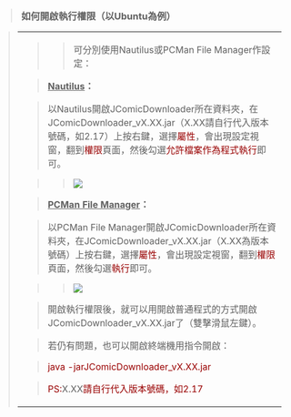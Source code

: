 <h3>
<blockquote><span dir='ltr'>如何開啟執行權限（以Ubuntu為例）</span></h3>
<div>
<div>
<blockquote><table cellspacing='0'>
<blockquote><tbody>
<blockquote><tr>
<blockquote><td>
<blockquote><div dir='ltr'>
<blockquote>可分別使用Nautilus或PCMan File Manager作設定：<br>
<div>
<blockquote></div>
</blockquote><div>
<blockquote></div>
</blockquote><div>
<blockquote><b><u>Nautilus</u>：</b></div>
</blockquote><div>
<blockquote></div>
</blockquote><div>
<blockquote>以Nautilus開啟JComicDownloader所在資料夾，在JComicDownloader_vX.XX.jar（X.XX請自行代入版本號碼，如2.17）上按右鍵，選擇<font color='#990000'>屬性</font>，會出現設定視窗，翻到<font color='#990000'>權限</font>頁面，然後勾選<font color='#990000'>允許檔案作為程式執行</font>即可。</div>
</blockquote><div>
<blockquote><div>
<blockquote><a href='https://sites.google.com/site/jcomicdownloader/step-by-step/how-to-open-the-permission-on-ubuntu/JComicDownloader_v2.17.jar%20%E5%B1%AC%E6%80%A7_004.png?attredirects=0'><img src='https://sites.google.com/site/jcomicdownloader/_/rsrc/1326454579465/step-by-step/how-to-open-the-permission-on-ubuntu/JComicDownloader_v2.17.jar%20%E5%B1%AC%E6%80%A7_004.png' border='0' /></a></div>
</blockquote></blockquote></div>
<div>
<blockquote></div>
</blockquote><div>
<blockquote></div>
</blockquote><div>
<blockquote><b><u>PCMan File Manager</u>：</b></div>
</blockquote><div>
<blockquote></div>
</blockquote><div>
<blockquote>以PCMan File Manager開啟JComicDownloader所在資料夾，在JComicDownloader_vX.XX.jar（X.XX為版本號碼）上按右鍵，選擇<font color='#990000'>屬性</font>，會出現設定視窗，翻到<font color='#990000'>權限</font>頁面，然後勾選<font color='#990000'>執行</font>即可。</div>
</blockquote><div>
<blockquote><div>
<blockquote><a href='https://sites.google.com/site/jcomicdownloader/step-by-step/how-to-open-the-permission-on-ubuntu/%E6%AA%94%E6%A1%88%E5%B1%AC%E6%80%A7_005.png?attredirects=0'><img src='https://sites.google.com/site/jcomicdownloader/_/rsrc/1326454791621/step-by-step/how-to-open-the-permission-on-ubuntu/%E6%AA%94%E6%A1%88%E5%B1%AC%E6%80%A7_005.png' border='0' /></a></div>
</blockquote></blockquote></div>
<div>
<blockquote></div>
</blockquote><div>
<blockquote></div>
</blockquote><div>
<blockquote>開啟執行權限後，就可以用開啟普通程式的方式開啟JComicDownloader_vX.XX.jar了（雙擊滑鼠左鍵）。</div>
</blockquote><div>
<blockquote></div>
</blockquote><div>
<blockquote>若仍有問題，也可以開啟終端機用指令開啟：</div>
</blockquote><div>
<blockquote><font color='#990000'>java -jarJComicDownloader_vX.XX</font><font color='#990000'>.jar</font></div>
</blockquote><div>
<blockquote></div>
</blockquote><div>
<blockquote><font color='#990000'><span>PS:</span></font>X.XX<font color='#990000'><span>請自行代入版本號碼，如2.17</span></font></div>
</blockquote></blockquote></div>
</blockquote></td>
</blockquote></tr>
</blockquote></tbody>
</blockquote></table>
</blockquote></div>
</div>
<p>
</p>